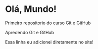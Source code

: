# Olá, Mundo!
 Primeiro repositorio do curso Git e GitHub

 Apredendo Git e GitHub
 
 Essa linha eu adicionei diretamente no site!
